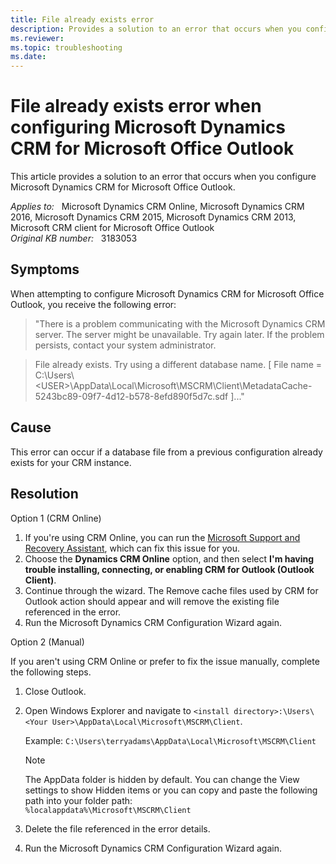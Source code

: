 ```yaml
---
title: File already exists error
description: Provides a solution to an error that occurs when you configure Microsoft Dynamics CRM for Microsoft Office Outlook.
ms.reviewer: 
ms.topic: troubleshooting
ms.date: 
---
```

# File already exists error when configuring Microsoft Dynamics CRM for Microsoft Office Outlook

This article provides a solution to an error that occurs when you configure Microsoft Dynamics CRM for Microsoft Office Outlook.

_Applies to:_ &nbsp; Microsoft Dynamics CRM Online, Microsoft Dynamics CRM 2016, Microsoft Dynamics CRM 2015, Microsoft Dynamics CRM 2013, Microsoft CRM client for Microsoft Office Outlook  
_Original KB number:_ &nbsp; 3183053

## Symptoms

When attempting to configure Microsoft Dynamics CRM for Microsoft Office Outlook, you receive the following error:

> "There is a problem communicating with the Microsoft Dynamics CRM server. The server might be unavailable. Try again later. If the problem persists, contact your system administrator.

> File already exists. Try using a different database name. [ File name = C:\Users\\\<USER>\AppData\Local\Microsoft\MSCRM\Client\MetadataCache-5243bc89-09f7-4d12-b578-8efd890f5d7c.sdf ]..."

## Cause

This error can occur if a database file from a previous configuration already exists for your CRM instance.

## Resolution

Option 1 (CRM Online)

1. If you're using CRM Online, you can run the [Microsoft Support and Recovery Assistant](/office/about-the-microsoft-support-and-recovery-assistant-e90bb691-c2a7-4697-a94f-88836856c72f), which can fix this issue for you.
2. Choose the **Dynamics CRM Online** option, and then select **I'm having trouble installing, connecting, or enabling CRM for Outlook (Outlook Client)**.
3. Continue through the wizard. The Remove cache files used by CRM for Outlook action should appear and will remove the existing file referenced in the error.
4. Run the Microsoft Dynamics CRM Configuration Wizard again.

Option 2 (Manual)

If you aren't using CRM Online or prefer to fix the issue manually, complete the following steps.

1. Close Outlook.
2. Open Windows Explorer and navigate to `<install directory>:\Users\<Your User>\AppData\Local\Microsoft\MSCRM\Client`.

    Example: `C:\Users\terryadams\AppData\Local\Microsoft\MSCRM\Client`

    > [!NOTE]
    > The AppData folder is hidden by default. You can change the View settings to show Hidden items or you can copy and paste the following path into your folder path:  
    `%localappdata%\Microsoft\MSCRM\Client`

3. Delete the file referenced in the error details.
4. Run the Microsoft Dynamics CRM Configuration Wizard again.
